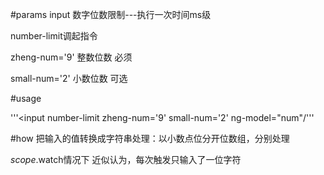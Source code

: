 #params
input 数字位数限制---执行一次时间ms级

number-limit调起指令

zheng-num='9' 整数位数 必须

small-num='2' 小数位数 可选

#usage

'''<input number-limit zheng-num='9' small-num='2' ng-model="num"/'''

#how
把输入的值转换成字符串处理：以小数点位分开位数组，分别处理

$scope.$watch情况下 近似认为，每次触发只输入了一位字符